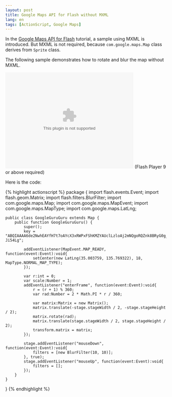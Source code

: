 ```yaml
---
layout: post
title: Google Maps API for Flash without MXML
lang: en
tags: [ActionScript, Google Maps]
---
```

In the [Google Maps API for Flash](http://code.google.com/apis/maps/documentation/flash/index.html) tutorial, a sample using MXML is introduced. But MXML is not required, because `com.google.maps.Map` class derives from `Sprite` class.

The following sample demonstrates how to rotate and blur the map without MXML.

<object classid="clsid:d27cdb6e-ae6d-11cf-96b8-444553540000" width="400"
	height="300" codebase="http://active.macromedia.com/flash7/cabs/swflash.cab#version=9,0,0,0">
	<param name="src" value="http://tech.nitoyon.com/misc/swf/GoogleGuruGuru.swf"/>
	<param name="play" value="true"/>
	<param name="loop" value="true"/>
	<param name="bgcolor" value="#ffffff"/>
	<param name="quality" value="high"/>
	<embed src="http://tech.nitoyon.com/misc/swf/GoogleGuruGuru.swf" width="400" height="300" bgcolor="#ffffff" play="true" loop="true"
	quality="high" pluginspage="http://www.macromedia.com/shockwave/download/index.cgi?P1_Prod_Version=ShockwaveFlash">
	</embed>
</object>
<noscript>(Flash Player 9 or above required)</noscript>

Here is the code:

{% highlight actionscript %}
package {
    import flash.events.Event;
    import flash.geom.Matrix;
    import flash.filters.BlurFilter;
    import com.google.maps.Map;
    import com.google.maps.MapEvent;
    import com.google.maps.MapType;
    import com.google.maps.LatLng;

    public class GoogleGuruGuru extends Map {
        public function GoogleGuruGuru() {
            super();
            key = "ABQIAAAA6de2NwhEAYfH7t7oAYcX3xRWPxFShKMZYAUclLzloAj2mNQgoRQZnk8BRyG0g_m2di3bWaT-Ji54Lg";

            addEventListener(MapEvent.MAP_READY, function(event:Event):void{
                setCenter(new LatLng(35.003759, 135.769322), 18, MapType.NORMAL_MAP_TYPE);
            });

            var r:int = 0;
            var scale:Number = 1;
            addEventListener("enterFrame", function(event:Event):void{
                r = (r + 1) % 360;
                var rad:Number = 2 * Math.PI * r / 360;

                var matrix:Matrix = new Matrix();
                matrix.translate(-stage.stageWidth / 2, -stage.stageHeight / 2);
                matrix.rotate(rad);
                matrix.translate(stage.stageWidth / 2, stage.stageHeight / 2);
                transform.matrix = matrix;
            });

            stage.addEventListener("mouseDown", function(event:Event):void{
                filters = [new BlurFilter(10, 10)];
            }, true);
            stage.addEventListener("mouseUp", function(event:Event):void{
                filters = [];
            });
        }
    }
}
{% endhighlight %}
